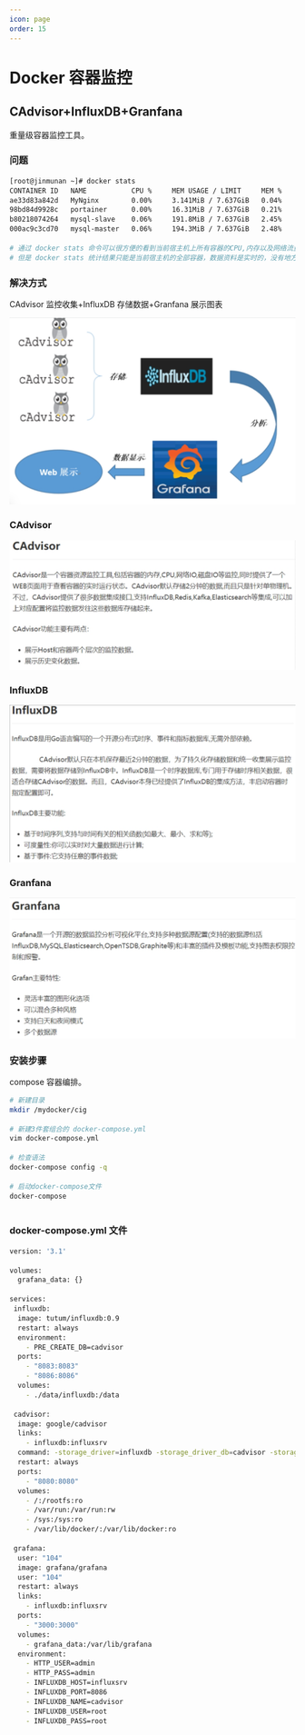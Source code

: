 ```yaml
---
icon: page
order: 15
---
```

# Docker 容器监控

## CAdvisor+InfluxDB+Granfana

重量级容器监控工具。

### 问题

```sh
[root@jinmunan ~]# docker stats
CONTAINER ID   NAME           CPU %     MEM USAGE / LIMIT     MEM %     NET I/O           BLOCK I/O     PIDS
ae33d83a842d   MyNginx        0.00%     3.141MiB / 7.637GiB   0.04%     18.1kB / 13.8kB   0B / 4.1kB    5
98bd84d9928c   portainer      0.00%     16.31MiB / 7.637GiB   0.21%     1.06MB / 7.24MB   0B / 778kB    6
b80218074264   mysql-slave    0.06%     191.8MiB / 7.637GiB   2.45%     2.67kB / 1.53kB   0B / 12.7MB   28
000ac9c3cd70   mysql-master   0.06%     194.3MiB / 7.637GiB   2.48%     3.55MB / 4.39MB   0B / 12.7MB   33

# 通过 docker stats 命令可以很方便的看到当前宿主机上所有容器的CPU,内存以及网络流量等数据，一般小公司够用了
# 但是 docker stats 统计结果只能是当前宿主机的全部容器，数据资料是实时的，没有地方存储、没有健康指标过线预警等功能
```

### 解决方式

CAdvisor 监控收集+InfluxDB 存储数据+Granfana 展示图表

![image-20230416201358747](./assets/image-20230416201358747.png)

### CAdvisor

![image-20230416201402919](./assets/image-20230416201402919.png)

### InfluxDB

![image-20230416201406186](./assets/image-20230416201406186.png)

### Granfana

![image-20230416201408747](./assets/image-20230416201408747.png)

### 安装步骤

compose 容器编排。

```sh
# 新建目录
mkdir /mydocker/cig

# 新建3件套组合的 docker-compose.yml
vim docker-compose.yml

# 检查语法
docker-compose config -q

# 启动docker-compose文件
docker-compose



```

### docker-compose.yml 文件

```sh
version: '3.1'
 
volumes:
  grafana_data: {}
 
services:
 influxdb:
  image: tutum/influxdb:0.9
  restart: always
  environment:
    - PRE_CREATE_DB=cadvisor
  ports:
    - "8083:8083"
    - "8086:8086"
  volumes:
    - ./data/influxdb:/data
 
 cadvisor:
  image: google/cadvisor
  links:
    - influxdb:influxsrv
  command: -storage_driver=influxdb -storage_driver_db=cadvisor -storage_driver_host=influxsrv:8086
  restart: always
  ports:
    - "8080:8080"
  volumes:
    - /:/rootfs:ro
    - /var/run:/var/run:rw
    - /sys:/sys:ro
    - /var/lib/docker/:/var/lib/docker:ro
 
 grafana:
  user: "104"
  image: grafana/grafana
  user: "104"
  restart: always
  links:
    - influxdb:influxsrv
  ports:
    - "3000:3000"
  volumes:
    - grafana_data:/var/lib/grafana
  environment:
    - HTTP_USER=admin
    - HTTP_PASS=admin
    - INFLUXDB_HOST=influxsrv
    - INFLUXDB_PORT=8086
    - INFLUXDB_NAME=cadvisor
    - INFLUXDB_USER=root
    - INFLUXDB_PASS=root
```

